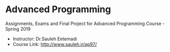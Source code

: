 # Advanced Programming
Assignments, Exams and Final Project for Advanced Programming Course - Spring 2019
- Instructor: Dr.Sauleh Eetemadi
- Course Link: http://www.sauleh.ir/ap97/
